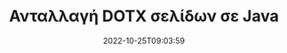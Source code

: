 ---
############################# Static ############################
layout: "auto-gen-merger"
date: 2022-10-25T09:03:59
draft: false
otherformats: epub html mht mhtml odp ods odt one otp ott pdf pps ppsx ppt pptx rtf

############################# Head ############################
head_title: "Ανταλλαγή και ανταλλαγή σελίδων DOTX σε Java"
head_description: "Ανταλλαγή και ανταλλαγή θέσεων δύο σελίδων σε ένα αρχείο DOTX στο Java χρησιμοποιώντας το API συγχώνευσης εγγράφων."

############################# Header ############################
title: "Ανταλλαγή DOTX σελίδων σε Java"
description: "Αλλάξτε DOTX σελίδες με μερικές γραμμές κώδικα Java."
bg_image: "https://cms.admin.containerize.com/templates/aspose/App_Themes/V3/images/bg/header1.png"
bg_overlay: false
button:
    enable: true
    icon: "fas fa-arrow-down"
    label: "Κατεβάστε δωρεάν δοκιμή"
    link: "https://downloads.groupdocs.com/merger/java"

############################# SubMenu ############################
submenu:
    enable: true

    left:
        img_alt: "GroupDocs.Merger for Java"
        image: "https://cms.admin.containerize.com/templates/groupdocs/images/product-logos/90x90-noborder/groupdocs-merger-java.png"
        product: "GroupDocs.Merger"
        platform: "Java"

    middle:
        button:

            # button loop
            - link: "https://apireference.groupdocs.com/merger/java"
              text: "Αναφορά API"

            # button loop
            - link: "https://github.com/groupdocs-merger"
              text: "Παραδείγματα κώδικα"

            # button loop
            - link: "https://products.groupdocs.app/merger/family"
              text: "Live Demos"

            # button loop
            - link: "https://purchase.groupdocs.com/pricing/merger/java"
              text: "Τιμολόγηση"

    right:
        link_download: "https://downloads.groupdocs.com/merger"
        link_learn: "https://docs.groupdocs.com/merger/java"
        link_buy: "https://purchase.groupdocs.com"

############################# About ############################
about:
    enable: true
    title: "Σχετικά με το API GroupDocs.Merger for Java"
    content: |
        Το [GroupDocs.Merger for Java](/el/merger/java/) προσφέρει μια απλή λύση για ασφαλή συγχώνευση και διαχωρισμό μεταξύ ενός ευρέος φάσματος μορφών εγγράφων, όπως PDF, Microsoft Office (Word, Excel, PowerPoint , OneNote), OpenDocument, HTML, εικόνες και πολλά άλλα σε εφαρμογές Java. Προσθέτοντας μερικές μόνο γραμμές του κώδικα, εκτελέστε πολλές λειτουργίες εγγράφου, όπως μετακίνηση, αφαίρεση, περιστροφή, εναλλαγή, εξαγωγή ή αλλαγή του προσανατολισμού των σελίδων στα έγγραφα. Το API συγχώνευσης εγγράφων υποστηρίζει επίσης την προεπισκόπηση σελίδων εγγράφων ως εικόνα για την ανάλυση της δομής, της μορφοποίησης και του περιεχομένου του εγγράφου στη σελίδα.
        
        Το GroupDocs.Merger API είναι μια σωστή επιλογή για εταιρικές λύσεις που χρειάζονται δυνατότητες εναλλαγής σελίδων αρχείων. Αυτά τα API υποστηρίζονται καλά σε όλα τα μεγάλα λειτουργικά συστήματα και πλατφόρμες, συμπεριλαμβανομένου του J2SE 7.0 (1.7), J2SE 8.0 (1.8), Java 10.

############################# Steps ############################
steps:
    enable: true
    title_left: "Ανταλλαγή DOTX σελίδων αρχείου στο Java"
    content_left: |
        [GroupDocs.Merger for Java](/el/merger/java/) διευκολύνει τους προγραμματιστές του Java να ανταλλάξουν σελίδες σε ένα αρχείο DOTX εφαρμόζοντας μερικά εύκολα βήματα .
        
        * Εκκινήστε τις **Επιλογές ανταλλαγής** για να καθορίσετε αριθμούς σελίδων προς ανταλλαγή.
        * Δημιουργήστε νέα παρουσία του **Merger** και περάστε τη διαδρομή του εγγράφου προέλευσης ως παράμετρο κατασκευής.
        * Καλέστε **swapPages** και περάστε το αντικείμενο **SwapOptions**.
        * Καλέστε **Save** και καθορίστε τη διαδρομή αρχείου για να αποθηκεύσετε το έγγραφο που προκύπτει.

    title_right: "Απαιτήσεις συστήματος"
    content_right: |
        Τα API GroupDocs.Merger for Java υποστηρίζονται σε όλες τις μεγάλες πλατφόρμες και λειτουργικά συστήματα. Πριν εκτελέσετε τον παρακάτω κώδικα, βεβαιωθείτε ότι έχετε εγκαταστήσει τις ακόλουθες προϋποθέσεις στο σύστημά σας.

        * Λειτουργικά συστήματα: Microsoft Windows, Linux, MacOS
        * Περιβάλλοντα Ανάπτυξης: NetBeans, IntelliJ IDEA, Eclipse
        * πλαίσια: J2SE 7.0 (1.7), J2SE 8.0 (1.8), Java 10
        * Κατεβάστε την πιο πρόσφατη έκδοση του GroupDocs.Merger for Java από το [Maven](https://repository.groupdocs.com/webapp/#/artifacts/browse/tree/General/repo/com/groupdocs/groupdocs-merger)
         
    code: |
     {{% merger/additional-styles %}}
     {{< merger/code-merger title="Πώς να ανταλλάξετε σελίδες αρχείου DOTX χρησιμοποιώντας παράδειγμα κώδικα Java">}}

        ```java    
        // Ανταλλάξτε DOTX σελίδες αρχείου χρησιμοποιώντας το GroupDocs.Merger API
        int pageNumber1 = 6;
        int pageNumber2 = 1;

        // Εκκινήστε την κλάση SwapOptions για να καθορίσετε αριθμούς σελίδων προς εναλλαγή
        SwapOptions swapOptions = new SwapOptions(pageNumber2, pageNumber1);

        // Άμεση συγχώνευση με το έγγραφο εισαγωγής DOTX
        Merger merger = new Merger("input.dotx");

        // Καλέστε τη μέθοδο SwapPages και μεταβιβάστε το αντικείμενο SwapOptions σε αυτήν
        merger.swapPages(swapOptions);
    
        // Καλέστε τη μέθοδο Save και περάστε την επιθυμητή διαδρομή αρχείου για να αποθηκεύσετε το έγγραφο εξόδου
        merger.save("output.dotx");
        ```
     {{< /merger/code-merger >}}

############################# Demos ############################
demos:
    enable: true
    title: "Ζωντανές επιδείξεις - Ανταλλαγή DOTX σελίδων αρχείων στο Διαδίκτυο"
    content: |
       Ανταλλάξτε σελίδες αρχείου DOTX αυτήν τη στιγμή, μεταβαίνοντας στον ιστότοπο [GroupDocs.Merger Live Demos](https://products.groupdocs.app/splitter/swap-pages/dotx).
       Η ζωντανή επίδειξη έχει τα ακόλουθα πλεονεκτήματα.
        
############################# About Formats ############################
about_formats:
    enable: true

############################# More Formats ############################
more_formats:
    enable: true
    title: "Ανταλλαγή σελίδων άλλων μορφών αρχείων"
    content: |
        Το API συγχώνευσης και διαίρεσης εγγράφων του Java για μορφές αρχείων και εικόνες. Αλλάξτε μερικές από τις δημοφιλείς μορφές αρχείων όπως αναφέρεται παρακάτω.

############################# Back to top ###############################
back_to_top:
    enable: true
---